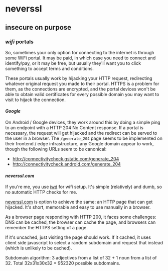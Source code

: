 # neverssl

## insecure on purpose

### _wifi_ portals

So, sometimes your only option for connecting to the internet is through some WiFi portal.
It may be paid, in which case you need to connect and identify/pay,
or it may be free, but usually they'll want you to click something to accept terms and conditions.

These portals usually work by hijacking your HTTP request,
redirecting whatever original request you made to their portal.
HTTPS is a problem for them, as the connections are encrypted,
and the portal devices won't be able to obtain valid certificates
for every possible domain you may want to visit to hijack the connection.

#### _Google_

On Android / Google devices,
they work around this by doing a simple ping to an endpoint with a HTTP 204 No Content response.
If a portal is necessary,
the request will get hijacked and the redirect can be served to the user in a browser.
The `/generate_204` page seems to be implemented on their frontend / edge infrastructure,
any Google domain appear to work,
though the following URLs seem to be canonical:

- http://connectivitycheck.gstatic.com/generate_204
- http://connectivitycheck.android.com/generate_204

#### _neverssl.com_

If you're me, you use [iwd](https://iwd.wiki.kernel.org/) for wifi setup.
It's simple (relatively) and dumb, so no automatic HTTP checks for me.

[neverssl.com](http://neverssl.com) is option to achieve the same:
an HTTP page that can get hijacked.
It's short, memorable and easy to use manually in a browser.

As a browser page responding with HTTP 200, it faces some challenges:
DNS can be cached,
the browser can cache the page,
and browsers can remember the HTTPS setting of a page.

If it's uncached, just visiting the page should work.
If it cached, it uses client side javascript to select a random subdomain
and request that instead (which is unlikely to be cached).

Subdomain algorithm: 3 adjectives from a list of 32 + 1 noun from a list of 32.
Total 32x31x30x32 = 952320 possible subdomains.
